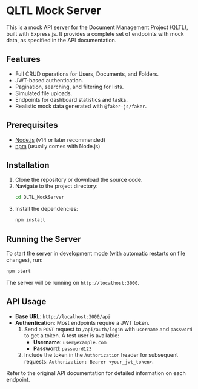 # QLTL Mock Server

This is a mock API server for the Document Management Project (QLTL), built with Express.js. It provides a complete set of endpoints with mock data, as specified in the API documentation.

## Features

-   Full CRUD operations for Users, Documents, and Folders.
-   JWT-based authentication.
-   Pagination, searching, and filtering for lists.
-   Simulated file uploads.
-   Endpoints for dashboard statistics and tasks.
-   Realistic mock data generated with `@faker-js/faker`.

## Prerequisites

-   [Node.js](https://nodejs.org/) (v14 or later recommended)
-   [npm](https://www.npmjs.com/) (usually comes with Node.js)

## Installation

1.  Clone the repository or download the source code.
2.  Navigate to the project directory:
    ```bash
    cd QLTL_MockServer
    ```
3.  Install the dependencies:
    ```bash
    npm install
    ```

## Running the Server

To start the server in development mode (with automatic restarts on file changes), run:

```bash
npm start
```

The server will be running on `http://localhost:3000`.

## API Usage

-   **Base URL**: `http://localhost:3000/api`
-   **Authentication**: Most endpoints require a JWT token.
    1.  Send a `POST` request to `/api/auth/login` with `username` and `password` to get a token. A test user is available:
        -   **Username**: `user@example.com`
        -   **Password**: `password123`
    2.  Include the token in the `Authorization` header for subsequent requests: `Authorization: Bearer <your_jwt_token>`.

Refer to the original API documentation for detailed information on each endpoint.
